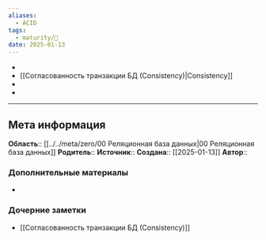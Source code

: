 ```yaml
---
aliases:
  - ACID
tags:
  - maturity/🌱
date: 2025-01-13
---
```

- 
- [[Согласованность транзакции БД (Сonsistency)|Сonsistency]]
-  
- 
***
## Мета информация
**Область**:: [[../../meta/zero/00 Реляционная база данных|00 Реляционная база данных]]
**Родитель**:: 
**Источник**:: 
**Создана**:: [[2025-01-13]]
**Автор**:: 
### Дополнительные материалы
- 

### Дочерние заметки
<!-- QueryToSerialize: LIST FROM [[]] WHERE contains(Родитель, this.file.link) or contains(parents, this.file.link) -->
<!-- SerializedQuery: LIST FROM [[]] WHERE contains(Родитель, this.file.link) or contains(parents, this.file.link) -->
- [[Согласованность транзакции БД (Сonsistency)]]
<!-- SerializedQuery END -->

